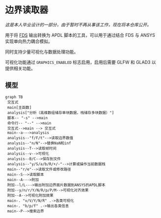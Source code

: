 # 边界读取器

*这是本人毕业设计的一部分，由于暂时不再从事该工作，现在将本仓库公开。*

用于将 [FDS] 输出转换为 APDL 脚本的工具，可以用于通过结合 FDS 与 ANSYS 实现单向热力耦合模拟。

同时支持少量可视化与数据处理功能。

可视化功能通过 `GRAPHICS_ENABLED` 标志启用，启用后需要 GLFW 和 GLAD3 以提供相关功能。

[FDS]: https://github.com/firemodels/fds

## 模型

```mermaid
graph TB
 交互式
 main[主函数]
 analysis["分析（高维数组储存单块数据，栈储存多块数据）"]
 脚本-- "-s" -->main
 命令行-- "--" -->main
 交互式-->main --> 交互式
 main--a--->analysis
 analysis--"f/F/t"-->读取边界数值
 analysis--"n/N"-->替换NaN和inf
 analysis--T-->读取帧时间
 analysis--v-->可视化
 analysis--B/C-->保存到文件
 analysis--"y/S/a/b/R/+/-"-->计算或操作当前数据栈
 main--"r/e"-->读取文件或修改路径
 main--S-->读取脚本
 main--A--->附加
 附加--l/L--->输出附加边界面片数据到ANSYS的APDL脚本
 附加--y/n/r/Y/N/R/p/P/M-->可视化对齐效果
 附加--A-->可视化附加效果
 main-. "v/V/Y/N/R" .->各类可视化
 main-. "b/p/f" .->输出各类信息
 main--P-->搜索边界
```
